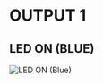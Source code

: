# OUTPUT 1

## LED ON (BLUE)

![LED ON (Blue)](https://user-images.githubusercontent.com/101012637/168328555-9075300e-2f50-4551-91ea-18e0b32c48ff.jpeg)

